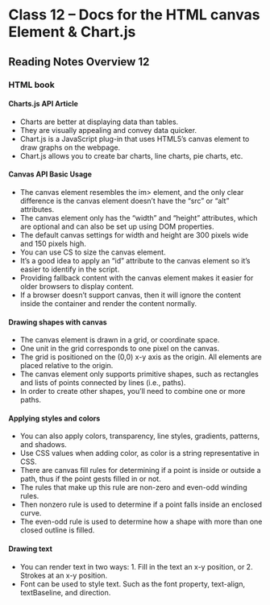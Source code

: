 # Class 12 – Docs for the HTML canvas Element & Chart.js

## Reading Notes Overview 12

### HTML book

#### Charts.js API Article

- Charts are better at displaying data than tables.
- They are visually appealing and convey data quicker.
- Chart.js is a JavaScript plug-in that uses HTML5’s canvas element to draw graphs on the webpage.
- Chart.js allows you to create bar charts, line charts, pie charts, etc.
  
#### Canvas API Basic Usage

- The canvas element resembles the im> element, and the only clear difference is the canvas element doesn’t have the “src” or “alt” attributes.
- The canvas element only has the “width” and “height” attributes, which are optional and can also be set up using DOM properties.
- The default canvas settings for width and height are 300 pixels wide and 150 pixels high.
- You can use CS to size the canvas element.
- It’s a good idea to apply an “id” attribute to the canvas element so it’s easier to identify in the script.
- Providing fallback content with the canvas element makes it easier for older browsers to display content.  
- If a browser doesn’t support canvas, then it will ignore the content inside the container and render the content normally.
  
#### Drawing shapes with canvas
  
- The canvas element is drawn in a grid, or coordinate space.
- One unit in the grid corresponds to one pixel on the canvas.
- The grid is positioned on the (0,0) x-y axis as the origin. All elements are placed relative to the origin.
- The canvas element only supports primitive shapes, such as rectangles and lists of points connected by lines (i.e., paths).
- In order to create other shapes, you’ll need to combine one or more paths.
  
#### Applying styles and colors
  
- You can also apply colors, transparency, line styles, gradients, patterns, and shadows.
- Use CSS <color> values when adding color, as color is a string representative in CSS.
- There are canvas fill rules for determining if a point is inside or outside a path, thus if the point gests filled in or not.
- The rules that make up this rule are non-zero and even-odd winding rules.
- Then nonzero rule is used to determine if a point falls inside an enclosed curve.
- The even-odd rule is used to determine how a shape with more than one closed outline is filled.
  
#### Drawing text
  
- You can render text in two ways: 1. Fill in the text an x-y position, or 2. Strokes at an x-y position.
- Font can be used to style text. Such as the font property, text-align, textBaseline, and direction.
